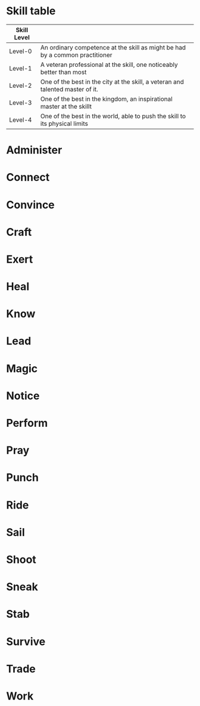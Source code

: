 # Skill table
|Skill Level||  
|---|---|
|Level-0 |An ordinary competence at the skill as might be had by a common practitioner | 
|Level-1 |A veteran professional at the skill, one noticeably better than most | 
|Level-2 |One of the best in the city at the skill, a veteran and talented master of it. | 
|Level-3 |One of the best in the kingdom, an inspirational master at the skillt|  
|Level-4 |One of the best in the world, able to push the skill to its physical limits|

# Administer
# Connect
# Convince
# Craft
# Exert
# Heal
# Know
# Lead
# Magic
# Notice
# Perform
# Pray
# Punch
# Ride
# Sail
# Shoot
# Sneak
# Stab
# Survive
# Trade
# Work